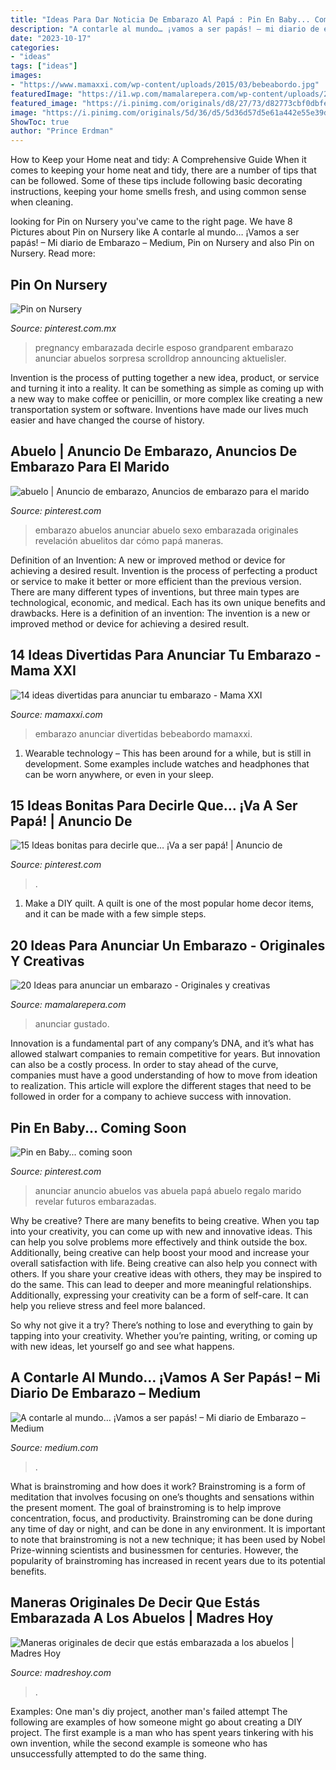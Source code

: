 ```yaml
---
title: "Ideas Para Dar Noticia De Embarazo Al Papá : Pin En Baby... Coming Soon"
description: "A contarle al mundo… ¡vamos a ser papás! – mi diario de embarazo – medium"
date: "2023-10-17"
categories:
- "ideas"
tags: ["ideas"]
images:
- "https://www.mamaxxi.com/wp-content/uploads/2015/03/bebeabordo.jpg"
featuredImage: "https://i1.wp.com/mamalarepera.com/wp-content/uploads/2021/03/anunciar-embarazo-primerizo-1.jpg?resize=1170%2C936&amp;ssl=1"
featured_image: "https://i.pinimg.com/originals/d8/27/73/d82773cbf0dbfe0aaa696138a7f04b29.jpg"
image: "https://i.pinimg.com/originals/5d/36/d5/5d36d57d5e61a442e55e39d039005c5a.jpg"
ShowToc: true
author: "Prince Erdman"
---
```



How to Keep your Home neat and tidy: A Comprehensive Guide
When it comes to keeping your home neat and tidy, there are a number of tips that can be followed. Some of these tips include following basic decorating instructions, keeping your home smells fresh, and using common sense when cleaning.

	

		
looking for Pin on Nursery you've came to the right page. We have 8 Pictures about Pin on Nursery like A contarle al mundo… ¡Vamos a ser papás! – Mi diario de Embarazo – Medium, Pin on Nursery and also Pin on Nursery. Read more:
		
    
## Pin On Nursery

<img loading=lazy src="https://i.pinimg.com/originals/fe/0f/05/fe0f052584d6e8198c9096ad2b899c5f.jpg" onerror="this.onerror=null;this.src='https://tse3.mm.bing.net/th?id=OIP.l8xfUIDjnvdesUL2vLLYegHaHa&amp;pid=15.1';" alt="Pin on Nursery">

_Source: pinterest.com.mx_

>pregnancy embarazada decirle esposo grandparent embarazo anunciar abuelos sorpresa scrolldrop announcing aktuelisler. 

	

Invention is the process of putting together a new idea, product, or service and turning it into a reality. It can be something as simple as coming up with a new way to make coffee or penicillin, or more complex like creating a new transportation system or software. Inventions have made our lives much easier and have changed the course of history.

    
## Abuelo | Anuncio De Embarazo, Anuncios De Embarazo Para El Marido

<img loading=lazy src="https://i.pinimg.com/originals/d8/27/73/d82773cbf0dbfe0aaa696138a7f04b29.jpg" onerror="this.onerror=null;this.src='https://tse2.mm.bing.net/th?id=OIP.n9y9p45CZD0WpkJZ6Tgz5AHaHa&amp;pid=15.1';" alt="abuelo | Anuncio de embarazo, Anuncios de embarazo para el marido">

_Source: pinterest.com_

>embarazo abuelos anunciar abuelo sexo embarazada originales revelación abuelitos dar cómo papá maneras. 

	

Definition of an Invention: A new or improved method or device for achieving a desired result.
Invention is the process of perfecting a product or service to make it better or more efficient than the previous version. There are many different types of inventions, but three main types are technological, economic, and medical. Each has its own unique benefits and drawbacks. Here is a definition of an invention: 
The invention is a new or improved method or device for achieving a desired result.

    
## 14 Ideas Divertidas Para Anunciar Tu Embarazo - Mama XXI

<img loading=lazy src="https://www.mamaxxi.com/wp-content/uploads/2015/03/bebeabordo.jpg" onerror="this.onerror=null;this.src='https://tse3.mm.bing.net/th?id=OIP.2eIRUVQwTU9oh0ayBhS7XgHaLJ&amp;pid=15.1';" alt="14 ideas divertidas para anunciar tu embarazo - Mama XXI">

_Source: mamaxxi.com_

>embarazo anunciar divertidas bebeabordo mamaxxi. 

	

1. Wearable technology – This has been around for a while, but is still in development. Some examples include watches and headphones that can be worn anywhere, or even in your sleep.

    
## 15 Ideas Bonitas Para Decirle Que… ¡Va A Ser Papá! | Anuncio De

<img loading=lazy src="https://i.pinimg.com/originals/9a/bd/b1/9abdb14076c8776765f5622ffa41096a.png" onerror="this.onerror=null;this.src='https://tse1.mm.bing.net/th?id=OIP.mDIj36zGKdt06QqO4JEPbAHaIJ&amp;pid=15.1';" alt="15 Ideas bonitas para decirle que… ¡Va a ser papá! | Anuncio de">

_Source: pinterest.com_

>. 

	

1. Make a DIY quilt. A quilt is one of the most popular home decor items, and it can be made with a few simple steps.

    
## 20 Ideas Para Anunciar Un Embarazo - Originales Y Creativas

<img loading=lazy src="https://i1.wp.com/mamalarepera.com/wp-content/uploads/2021/03/anunciar-embarazo-primerizo-1.jpg?resize=1170%2C936&amp;ssl=1" onerror="this.onerror=null;this.src='https://tse3.mm.bing.net/th?id=OIP.jO9YG3UdKo0a7VsgxkyK-wHaF7&amp;pid=15.1';" alt="20 Ideas para anunciar un embarazo - Originales y creativas">

_Source: mamalarepera.com_

>anunciar gustado. 

	

Innovation is a fundamental part of any company’s DNA, and it’s what has allowed stalwart companies to remain competitive for years. But innovation can also be a costly process. In order to stay ahead of the curve, companies must have a good understanding of how to move from ideation to realization. This article will explore the different stages that need to be followed in order for a company to achieve success with innovation.

    
## Pin En Baby... Coming Soon

<img loading=lazy src="https://i.pinimg.com/originals/5d/36/d5/5d36d57d5e61a442e55e39d039005c5a.jpg" onerror="this.onerror=null;this.src='https://tse1.mm.bing.net/th?id=OIP.5_PgIVv8grtVyepF2se9igHaJ4&amp;pid=15.1';" alt="Pin en Baby... coming soon">

_Source: pinterest.com_

>anunciar anuncio abuelos vas abuela papá abuelo regalo marido revelar futuros embarazadas. 

	

Why be creative?
There are many benefits to being creative. When you tap into your creativity, you can come up with new and innovative ideas. This can help you solve problems more effectively and think outside the box. Additionally, being creative can help boost your mood and increase your overall satisfaction with life.
Being creative can also help you connect with others. If you share your creative ideas with others, they may be inspired to do the same. This can lead to deeper and more meaningful relationships. Additionally, expressing your creativity can be a form of self-care. It can help you relieve stress and feel more balanced.

So why not give it a try? There’s nothing to lose and everything to gain by tapping into your creativity. Whether you’re painting, writing, or coming up with new ideas, let yourself go and see what happens.

    
## A Contarle Al Mundo… ¡Vamos A Ser Papás! – Mi Diario De Embarazo – Medium

<img loading=lazy src="https://cdn-images-1.medium.com/max/1600/1*tDXb8qjoSV6LrOcqKrI8QQ.jpeg" onerror="this.onerror=null;this.src='https://tse4.mm.bing.net/th?id=OIP.ni_grXhjvtjaLswhS_1_DQHaJ4&amp;pid=15.1';" alt="A contarle al mundo… ¡Vamos a ser papás! – Mi diario de Embarazo – Medium">

_Source: medium.com_

>. 

	

What is brainstroming and how does it work?
Brainstroming is a form of meditation that involves focusing on one’s thoughts and sensations within the present moment. The goal of brainstroming is to help improve concentration, focus, and productivity. Brainstroming can be done during any time of day or night, and can be done in any environment. It is important to note that brainstroming is not a new technique; it has been used by Nobel Prize-winning scientists and businessmen for centuries. However, the popularity of brainstroming has increased in recent years due to its potential benefits.

    
## Maneras Originales De Decir Que Estás Embarazada A Los Abuelos | Madres Hoy

<img loading=lazy src="https://madreshoy.com/wp-content/uploads/2020/05/716D0HMsihL._AC_SL1001_.jpg" onerror="this.onerror=null;this.src='https://tse4.mm.bing.net/th?id=OIP.1BPX44zwT4Pz3gbb18jCOAHaHV&amp;pid=15.1';" alt="Maneras originales de decir que estás embarazada a los abuelos | Madres Hoy">

_Source: madreshoy.com_

>. 

	

Examples: One man's diy project, another man's failed attempt
The following are examples of how someone might go about creating a DIY project. The first example is a man who has spent years tinkering with his own invention, while the second example is someone who has unsuccessfully attempted to do the same thing.

